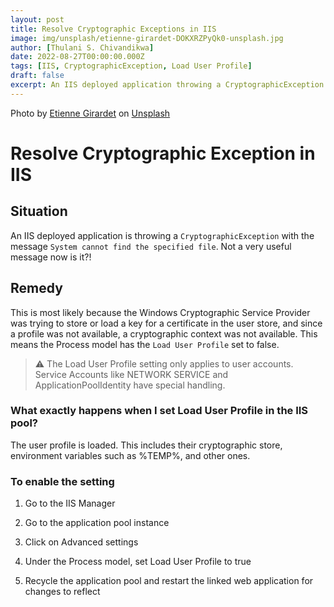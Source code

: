 ```yaml
---
layout: post
title: Resolve Cryptographic Exceptions in IIS
image: img/unsplash/etienne-girardet-DOKXRZPyQk0-unsplash.jpg
author: [Thulani S. Chivandikwa]
date: 2022-08-27T00:00:00.000Z
tags: [IIS, CryptographicException, Load User Profile]
draft: false
excerpt: An IIS deployed application throwing a CryptographicException with the message System cannot find the specified file can be a perplexing issue.
---
```


Photo by <a href="https://unsplash.com/fr/@etiennegirardet?utm_source=unsplash&utm_medium=referral&utm_content=creditCopyText">Etienne Girardet</a> on <a href="https://unsplash.com/photos/DOKXRZPyQk0?utm_source=unsplash&utm_medium=referral&utm_content=creditCopyText">Unsplash</a>

# Resolve Cryptographic Exception in IIS

## Situation

An IIS deployed application is throwing a `CryptographicException` with the message `System cannot find the specified file`. Not a very useful message now is it?!

## Remedy

This is most likely because the Windows Cryptographic Service Provider was trying to store or load a key for a certificate in the user store, and since a profile was not available, a cryptographic context was not available. This means the Process model has the `Load User Profile` set to false.

> ⚠️ The Load User Profile setting only applies to user accounts. Service Accounts like NETWORK SERVICE and ApplicationPoolIdentity have special handling.

### What exactly happens when I set Load User Profile in the IIS pool?

The user profile is loaded. This includes their cryptographic store, environment variables such as %TEMP%, and other ones.

### To enable the setting

1. Go to the IIS Manager

1. Go to the application pool instance

1. Click on Advanced settings

1. Under the Process model, set Load User Profile to true

1. Recycle the application pool and restart the linked web application for changes to reflect
